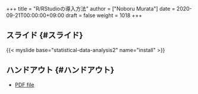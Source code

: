 +++
title = "R/RStudioの導入方法"
author = ["Noboru Murata"]
date = 2020-09-21T00:00:00+09:00
draft = false
weight = 1018
+++

## スライド {#スライド}

{{< myslide base="statistical-data-analysis2" name="install" >}}


## ハンドアウト {#ハンドアウト}

-   [PDF file](https://noboru-murata.github.io/statistical-data-analysis2/pdfs/slide01.pdf)
